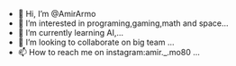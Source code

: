 - 👋 Hi, I’m @AmirArmo
- 👀 I’m interested in programing,gaming,math and space...
- 🌱 I’m currently learning AI,...
- 💞️ I’m looking to collaborate on big team ...
- 📫 How to reach me on instagram:amir._.mo80 ...

<!---
AmirArmo/AmirArmo is a ✨ special ✨ repository because its `README.md` (this file) appears on your GitHub profile.
You can click the Preview link to take a look at your changes.
--->
